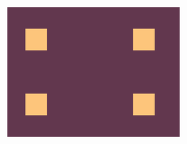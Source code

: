 
<div class="base">
  <div class="square a" ></div>
  <div class="square b" ></div>
  <div class="square c" ></div>
  <div class="square d" ></div>
</div>

<style>
  .base {
    transform: translate(-8px, -8px);
    position: absolute;
    width: 400px;
    height: 300px;
    background: #62374e;
  }
  .square {
    width: 50px;
    height: 50px;
    background: #fdc57b;
  }
  .a {
    margin-top:50px;
    margin-left:42px;
  }
  .b {
    margin-top:100px;
    margin-left:42px;
  }
  .c {
    margin-top: -50px;
    margin-left: 292px;
  }
  .d {
    margin-top: -200px;
    margin-left: 292px;
  }
</style>
